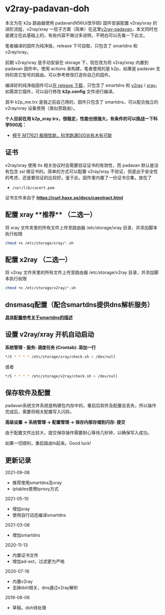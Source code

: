 # v2ray-padavan-doh

本文为在 k2p 路由器使用 padavan(N56U/改华硕) 固件安装配置 v2ray/xray 的进阶流程，v2ray/xray 一揽子方案（简单）在这里[v2ray-padavan](https://github.com/felix-fly/v2ray-padavan)，本文同时也是建立在此基础上的，有些内容不做过多说明，不明白可以先看一下此文。

笔者编译的固件为纯净版，release 下可自取，只包含了 smartdns 和 v2ray/xray。

前期 v2ray/xray 是手动安装在 storage 下，现在改为将 v2ray/xray 内置到 padavan 固件中。使用 actions 来构建，笔者使用的是 k2p，如果是 padavan 支持的其它型号的路由，可以参考修改打造你自己的固件。

编译好的纯净版固件可以[在 release 下载](https://github.com/felix-fly/v2ray-padavan-doh/releases)，只包含了 smartdns 和 [v2ray](https://github.com/felix-fly/v2ray-openwrt/releases) / [xray](https://github.com/felix-fly/xray-openwrt/releases)。如需其它插件，可以自行修改 **k2p.config** 文件进行编译。

其中 k2p_me.trx 是我之前自己用的，固件只包含了 smartdns，可以配合独立的 v2ray/xray 设备使用（类似旁路由）。

**个人目前在用 k2p_xray.trx，很稳定，性能也很强大，有条件的可以挑战一下科学500兆：**

* [榨干 MT7621 极限性能，科学跑满500兆有木有可能](https://itcao.com/2021/08232231.html)

## 证书

v2ray/xray 使用 tls 相关协议时会需要验证证书的有效性，而 padavan 默认是没有包含 ssl 根证书的。简单的方式可以配置 v2ray/xray 不验证，但是出于安全性的考虑，还是要验证的比较好。鉴于此，固件里内置了一份证书合集，放在了

* ```/usr/lib/cacert.pem```

证书文件来自于 **https://curl.haxx.se/docs/caextract.html**

## 配置 xray **\*\*推荐\*\*** （二选一）

将 xray 文件夹里的所有文件上传至路由器 /etc/storage/xray 目录，并添加脚本执行权限

```bash
chmod +x /etc/storage/xray/*.sh
```

## 配置 x2ray （二选一）

将 v2ray 文件夹里的所有文件上传至路由器 /etc/storage/v2ray 目录，并添加脚本执行权限

```bash
chmod +x /etc/storage/v2ray/*.sh
```

## dnsmasq配置（配合smartdns提供dns解析服务）

[**具体配置参考关于smartdns的描述**](./smartdns.md)

## 设置 v2ray/xray 开机自动启动

**系统管理 - 服务: 调度任务 (Crontab): 添加一行**

```bash
*/5 * * * * /etc/storage/xray/check.sh > /dev/null
```

或者

```bash
*/5 * * * * /etc/storage/v2ray/check.sh > /dev/null
```

## 保存软件及配置

padavan系统文件系统是构建在内存中的，重启后软件及配置会丢失，所以操作完成后，需要将相关配置写入闪存。

**高级设置 -> 系统管理 -> 配置管理 -> 保存内部存储到闪存: 提交**

由于配置文件比较大，提交保存操作需要耐心等待几秒钟，以确保写入成功。

如果一切顺利，重启路由hi起来。Good luck!

## 更新记录
2021-09-08
* 推荐使用smartdns及xray
* iptables使用tproxy方式

2021-05-10
* 增加xray
* 使用自行动态编译smartdns

2021-03-08
* 增加smartdns

2020-11-13
* 内置证书文件
* 增加ad-ext，过滤更为严格

2020-07-16
* 内置v2ray
* 去掉doh相关，dns通过v2ray解析

2019-08-06
* 草稿，doh待处理
